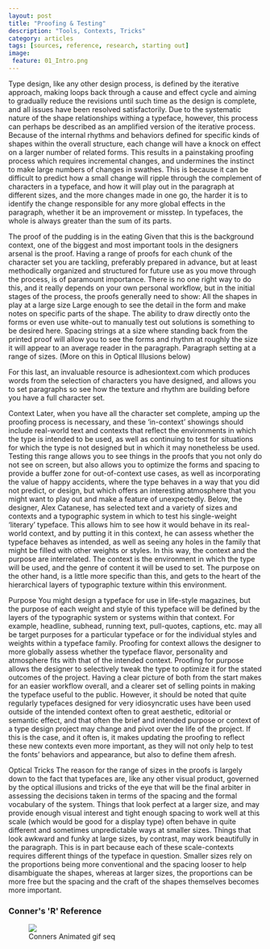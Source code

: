 ```yaml
---
layout: post
title: "Proofing & Testing"
description: "Tools, Contexts, Tricks"
category: articles
tags: [sources, reference, research, starting out]
image: 
 feature: 01_Intro.png
---
```


Type design, like any other design process, is defined by the iterative approach, making loops back through a cause and effect cycle and aiming to gradually reduce the revisions until such time as the design is complete, and all issues have been resolved satisfactorily. Due to the systematic nature of the shape relationships withing a typeface, however, this process can perhaps be described as an amplified version of the iterative process. Because of the internal rhythms and behaviors defined for specific kinds of shapes within the overall structure, each change will have a knock on effect on a larger number of related forms. This results in a painstaking proofing process which requires incremental changes, and undermines the instinct to make large numbers of changes in swathes. This is because it can be difficult to predict how a small change will ripple through the complement of characters in a typeface, and how it will play out in the paragraph at different sizes, and the more changes made in one go, the harder it is to identify the change responsible for any more global effects in the paragraph, whether it be an improvement or misstep. In typefaces, the whole is always greater than the sum of its parts.

The proof of the pudding is in the eating
Given that this is the background context, one of the biggest and most important tools in the designers arsenal is the proof. Having a range of proofs for each chunk of the character set you are tackling, preferably prepared in advance, but at least methodically organized and structured for future use as you move through the process, is of paramount importance. There is no one right way to do this, and it really depends on your own personal workflow, but in the initial stages of the process, the proofs generally need to show:
All the shapes in play at a large size
Large enough to see the detail in the form and make notes on specific parts of the shape. The ability to draw directly onto the forms or even use white-out to manually test out solutions is something to be desired here. 
Spacing strings at a size where standing back from the printed proof will allow you to see the forms and rhythm at roughly the size it will appear to an average reader in the paragraph. 
Paragraph setting at a range of sizes. (More on this in Optical Illusions below)

For this last, an invaluable resource is adhesiontext.com which produces words from the selection of characters you have designed, and allows you to set paragraphs so see how the texture and rhythm are building before you have a full character set. 

Context
Later, when you have all the character set complete, amping up the proofing process is necessary, and these ‘in-context’ showings should include real-world text and contexts that reflect the environments in which the type is intended to be used, as well as continuing to test for situations for which the type is not designed but in which it may nonetheless be used. Testing this range allows you to see things in the proofs that you not only do not see on screen, but also allows you to optimize the forms and spacing to provide a buffer zone for out-of-context use cases,  as well as incorporating the value of happy accidents, where the type behaves in a way that you did not predict, or design, but which offers an interesting atmosphere that you might want to play out and make a feature of unexpectedly. Below, the designer, Alex Catanese, has selected text and a variety of sizes and contexts and a typographic system in which to test his single-weight ‘literary’ typeface. This allows him to see how it would behave in its real-world context, and by putting it in this context, he can assess whether the typeface behaves as intended, as well as seeing any holes in the family that might be filled with other weights or styles.
	In this way, the context and the purpose are interrelated. The context is the environment in which the type will be used, and the genre of content it will be used to set. The purpose on the other hand, is a little more specific than this, and gets to the heart of the hierarchical layers of typographic texture within this environment. 

Purpose
You might design a typeface for use in life-style magazines, but the purpose of each weight and style of this typeface will be defined by the layers of the typographic system or systems within that context. For example, headline, subhead, running text, pull-quotes, captions, etc. may all be target purposes for a particular typeface or for the individual styles and weights within a typeface family. Proofing for context allows the designer to more globally assess whether the typeface flavor, personality and atmosphere fits with that of the intended context. Proofing for purpose allows the designer to selectively tweak the type to optimize it for the stated outcomes of the project. Having a clear picture of both from the start makes for an easier workflow overall, and a clearer set of selling points in making the typeface useful to the public. However, it should be noted that quite regularly typefaces designed for very idiosyncratic uses have been used outside of the intended context often to great aesthetic, editorial or semantic effect, and that often the brief and intended purpose or context of a type design project may change and pivot over the life of the project. If this is the case, and it often is, it makes updating the proofing to reflect these new contexts even more important, as they will not only help to test the fonts’ behaviors and appearance, but also to define them afresh.

Optical Tricks
The reason for the range of sizes in the proofs is largely down to the fact that typefaces are, like any other visual product, governed by the optical illusions and tricks of the eye that will be the final arbiter in assessing the decisions taken in terms of the spacing and the formal vocabulary of the system. Things that look perfect at a larger size, and may provide enough visual interest and tight enough spacing to work well at this scale (which would be good for a display type) often behave in quite different and sometimes unpredictable ways at smaller sizes. Things that look awkward and funky at large sizes, by contrast, may work beautifully in the paragraph. This is in part because each of these scale-contexts requires different things of the typeface in question. Smaller sizes rely on the proportions being more conventional and the spacing looser to help disambiguate the shapes, whereas at larger sizes, the proportions can be more free but the spacing and the craft of the shapes themselves becomes more important.


### Conner's 'R' Reference

<figure>
	<img src=Illustrations_Conners R_01 copy 2.png)>
	<figcaption>Conners Animated gif seq</figcaption>
</figure>

